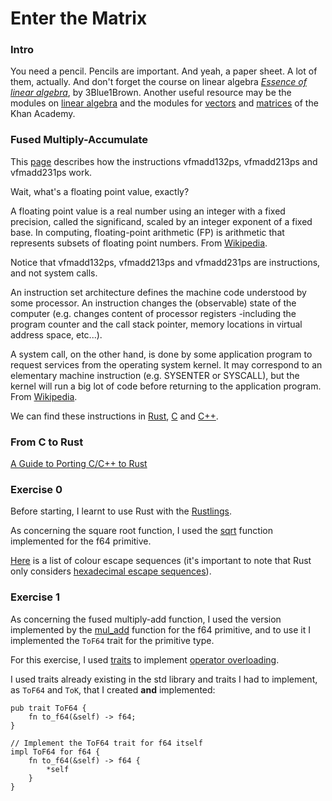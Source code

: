 # Enter the Matrix

### Intro

You need a pencil. Pencils are important. And yeah, a paper sheet. A lot of them, actually. And don't forget the course on linear algebra [_Essence of linear algebra_](https://www.youtube.com/playlist?list=PLZHQObOWTQDPD3MizzM2xVFitgF8hE_ab), by 3Blue1Brown.
Another useful resource may be the modules on [linear algebra](https://www.khanacademy.org/math/linear-algebra) and the modules for [vectors](https://www.khanacademy.org/math/precalculus/x9e81a4f98389efdf:vectors) and [matrices](https://www.khanacademy.org/math/precalculus/x9e81a4f98389efdf:matrices) of the Khan Academy.

### Fused Multiply-Accumulate

This [page](https://www.felixcloutier.com/x86/vfmadd132ps:vfmadd213ps:vfmadd231ps) describes how the instructions vfmadd132ps, vfmadd213ps and vfmadd231ps work.

Wait, what's a floating point value, exactly?

A floating point value is a real number using an integer with a fixed precision, called the significand, scaled by an integer exponent of a fixed base.
In computing, floating-point arithmetic (FP) is arithmetic that represents subsets of floating point numbers.
From [Wikipedia](https://en.wikipedia.org/wiki/Floating-point_arithmetic).

Notice that vfmadd132ps, vfmadd213ps and vfmadd231ps are instructions, and not system calls.

An instruction set architecture defines the machine code understood by some processor. An instruction changes the (observable) state of the computer (e.g. changes content of processor registers -including the program counter and the call stack pointer, memory locations in virtual address space, etc...).

A system call, on the other hand, is done by some application program to request services from the operating system kernel. It may correspond to an elementary machine instruction (e.g. SYSENTER or SYSCALL), but the kernel will run a big lot of code before returning to the application program.
From [Wikipedia](https://stackoverflow.com/questions/44201171/what-is-the-difference-between-system-calls-and-instruction-set).

We can find these instructions in [Rust](https://docs.rs/num-traits/latest/num_traits/ops/mul_add/trait.MulAdd.html), [C](https://www.gnu.org/software/c-intro-and-ref/manual/html_node/Fused-Multiply_002dAdd.html) and [C++](https://en.cppreference.com/w/cpp/numeric/math/fma).

### From C to Rust

[A Guide to Porting C/C++ to Rust](https://locka99.gitbooks.io/a-guide-to-porting-c-to-rust)

### Exercise 0

Before starting, I learnt to use Rust with the [Rustlings](https://github.com/rust-lang/rustlings).

As concerning the square root function, I used the [sqrt](https://doc.rust-lang.org/std/primitive.f64.html#method.sqrt) function implemented for the f64 primitive.

[Here](https://stackoverflow.com/questions/4842424/list-of-ansi-color-escape-sequences) is a list of colour escape sequences (it's important to note that Rust only considers [hexadecimal escape sequences](https://stackoverflow.com/questions/69981449/how-do-i-print-colored-text-to-the-terminal-in-rust)).

### Exercise 1

As concerning the fused multiply-add function, I used the version implemented by the [mul_add](https://doc.rust-lang.org/std/primitive.f64.html#method.mul_add) function for the f64 primitive, and to use it I implemented the `ToF64` trait for the primitive type.

For this exercise, I used [traits](https://doc.rust-lang.org/std/ops/index.html#traits) to implement [operator overloading](https://doc.rust-lang.org/rust-by-example/trait/ops.html).

I used traits already existing in the std library and traits I had to implement, as `ToF64` and `ToK`, that I created __and__ implemented:

```
pub trait ToF64 {
	fn to_f64(&self) -> f64;
}

// Implement the ToF64 trait for f64 itself
impl ToF64 for f64 {
	fn to_f64(&self) -> f64 {
		*self
	}
}
```
